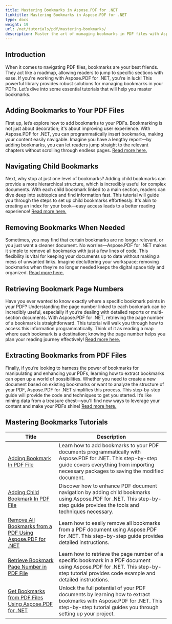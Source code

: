```yaml
---
title: Mastering Bookmarks in Aspose.PDF for .NET
linktitle: Mastering Bookmarks in Aspose.PDF for .NET
type: docs
weight: 19
url: /net/tutorials/pdf/mastering-bookmarks/
description: Master the art of managing bookmarks in PDF files with Aspose.PDF for .NET. Our tutorials cover everything from adding to removing bookmarks seamlessly.
---
```

## Introduction

When it comes to navigating PDF files, bookmarks are your best friends. They act like a roadmap, allowing readers to jump to specific sections with ease. If you're working with Aspose.PDF for .NET, you're in luck! This powerful library provides robust solutions for managing bookmarks in your PDFs. Let’s dive into some essential tutorials that will help you master bookmarks.

## Adding Bookmarks to Your PDF Files

First up, let’s explore how to add bookmarks to your PDFs. Bookmarking is not just about decoration; it's about improving user experience. With Aspose.PDF for .NET, you can programmatically insert bookmarks, making your content easily navigable. Imagine you have a lengthy report—by adding bookmarks, you can let readers jump straight to the relevant chapters without scrolling through endless pages. [Read more here.](./adding-bookmark/)

## Navigating Child Bookmarks

Next, why stop at just one level of bookmarks? Adding child bookmarks can provide a more hierarchical structure, which is incredibly useful for complex documents. With each child bookmark linked to a main section, readers can dive deep into subtopics and find information fast. This tutorial will guide you through the steps to set up child bookmarks effortlessly. It's akin to creating an index for your book—easy access leads to a better reading experience! [Read more here.](./adding-child-bookmark/)

## Removing Bookmarks When Needed

Sometimes, you may find that certain bookmarks are no longer relevant, or you just want a cleaner document. No worries—Aspose.PDF for .NET makes it simple to remove all bookmarks with just a few lines of code. This flexibility is vital for keeping your documents up to date without making a mess of unwanted links. Imagine decluttering your workspace; removing bookmarks when they’re no longer needed keeps the digital space tidy and organized. [Read more here.](./remove-all-bookmarks/)

## Retrieving Bookmark Page Numbers

Have you ever wanted to know exactly where a specific bookmark points in your PDF? Understanding the page number linked to each bookmark can be incredibly useful, especially if you’re dealing with detailed reports or multi-section documents. With Aspose.PDF for .NET, retrieving the page number of a bookmark is straightforward. This tutorial will walk you through how to access this information programmatically. Think of it as reading a map where each bookmark is a destination; knowing the page number helps you plan your reading journey effectively! [Read more here.](./retrieve-bookmark-page-number/)

## Extracting Bookmarks from PDF Files

Finally, if you’re looking to harness the power of bookmarks for manipulating and enhancing your PDFs, learning how to extract bookmarks can open up a world of possibilities. Whether you need to create a new document based on existing bookmarks or want to analyze the structure of your PDF, Aspose.PDF for .NET simplifies this process. This step-by-step guide will provide the code and techniques to get you started. It’s like mining data from a treasure chest—you'll find new ways to leverage your content and make your PDFs shine! [Read more here.](./get-bookmarks-from-pdf-files/)

## Mastering Bookmarks Tutorials
| Title | Description |
| --- | --- | 
| [Adding Bookmark In PDF File](./adding-bookmark/) | Learn how to add bookmarks to your PDF documents programmatically with Aspose.PDF for .NET. This step-by-step guide covers everything from importing necessary packages to saving the modified document. |  
| [Adding Child Bookmark In PDF File](./adding-child-bookmark/) | Discover how to enhance PDF document navigation by adding child bookmarks using Aspose.PDF for .NET. This step-by-step guide provides the tools and techniques necessary. |  
| [Remove All Bookmarks from a PDF Using Aspose.PDF for .NET](./remove-all-bookmarks/) | Learn how to easily remove all bookmarks from a PDF document using Aspose.PDF for .NET. This step-by-step guide provides detailed instructions. |  
| [Retrieve Bookmark Page Number in PDF File](./retrieve-bookmark-page-number/) | Learn how to retrieve the page number of a specific bookmark in a PDF document using Aspose.PDF for .NET. This step-by-step tutorial provides code example and detailed instructions. |  
| [Get Bookmarks from PDF Files Using Aspose.PDF for .NET](./get-bookmarks-from-pdf-files/) | Unlock the full potential of your PDF documents by learning how to extract bookmarks with Aspose.PDF for .NET. This step-by-step tutorial guides you through setting up your project. |  